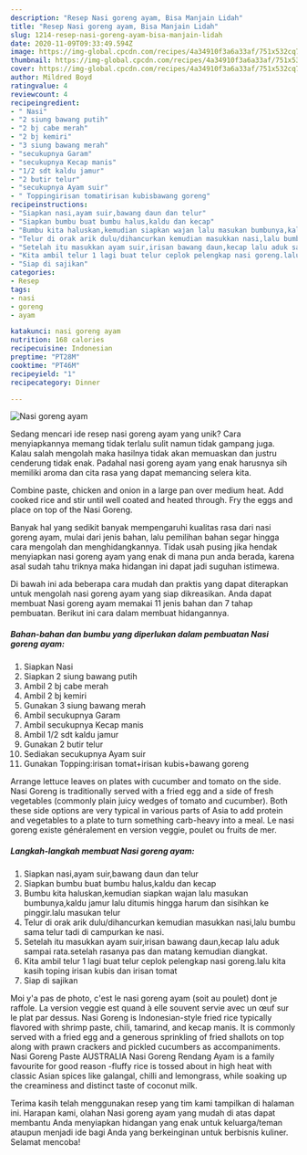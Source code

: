 ```yaml
---
description: "Resep Nasi goreng ayam, Bisa Manjain Lidah"
title: "Resep Nasi goreng ayam, Bisa Manjain Lidah"
slug: 1214-resep-nasi-goreng-ayam-bisa-manjain-lidah
date: 2020-11-09T09:33:49.594Z
image: https://img-global.cpcdn.com/recipes/4a34910f3a6a33af/751x532cq70/nasi-goreng-ayam-foto-resep-utama.jpg
thumbnail: https://img-global.cpcdn.com/recipes/4a34910f3a6a33af/751x532cq70/nasi-goreng-ayam-foto-resep-utama.jpg
cover: https://img-global.cpcdn.com/recipes/4a34910f3a6a33af/751x532cq70/nasi-goreng-ayam-foto-resep-utama.jpg
author: Mildred Boyd
ratingvalue: 4
reviewcount: 4
recipeingredient:
- " Nasi"
- "2 siung bawang putih"
- "2 bj cabe merah"
- "2 bj kemiri"
- "3 siung bawang merah"
- "secukupnya Garam"
- "secukupnya Kecap manis"
- "1/2 sdt kaldu jamur"
- "2 butir telur"
- "secukupnya Ayam suir"
- " Toppingirisan tomatirisan kubisbawang goreng"
recipeinstructions:
- "Siapkan nasi,ayam suir,bawang daun dan telur"
- "Siapkan bumbu buat bumbu halus,kaldu dan kecap"
- "Bumbu kita haluskan,kemudian siapkan wajan lalu masukan bumbunya,kaldu jamur lalu ditumis hingga harum dan sisihkan ke pinggir.lalu masukan telur"
- "Telur di orak arik dulu/dihancurkan kemudian masukkan nasi,lalu bumbu sama telur tadi di campurkan ke nasi."
- "Setelah itu masukkan ayam suir,irisan bawang daun,kecap lalu aduk sampai rata.setelah rasanya pas dan matang kemudian diangkat."
- "Kita ambil telur 1 lagi buat telur ceplok pelengkap nasi goreng.lalu kita kasih toping irisan kubis dan irisan tomat"
- "Siap di sajikan"
categories:
- Resep
tags:
- nasi
- goreng
- ayam

katakunci: nasi goreng ayam 
nutrition: 168 calories
recipecuisine: Indonesian
preptime: "PT28M"
cooktime: "PT46M"
recipeyield: "1"
recipecategory: Dinner

---
```



![Nasi goreng ayam](https://img-global.cpcdn.com/recipes/4a34910f3a6a33af/751x532cq70/nasi-goreng-ayam-foto-resep-utama.jpg)

Sedang mencari ide resep nasi goreng ayam yang unik? Cara menyiapkannya memang tidak terlalu sulit namun tidak gampang juga. Kalau salah mengolah maka hasilnya tidak akan memuaskan dan justru cenderung tidak enak. Padahal nasi goreng ayam yang enak harusnya sih memiliki aroma dan cita rasa yang dapat memancing selera kita.

Combine paste, chicken and onion in a large pan over medium heat. Add cooked rice and stir until well coated and heated through. Fry the eggs and place on top of the Nasi Goreng.

Banyak hal yang sedikit banyak mempengaruhi kualitas rasa dari nasi goreng ayam, mulai dari jenis bahan, lalu pemilihan bahan segar hingga cara mengolah dan menghidangkannya. Tidak usah pusing jika hendak menyiapkan nasi goreng ayam yang enak di mana pun anda berada, karena asal sudah tahu triknya maka hidangan ini dapat jadi suguhan istimewa.


Di bawah ini ada beberapa cara mudah dan praktis yang dapat diterapkan untuk mengolah nasi goreng ayam yang siap dikreasikan. Anda dapat membuat Nasi goreng ayam memakai 11 jenis bahan dan 7 tahap pembuatan. Berikut ini cara dalam membuat hidangannya.

<!--inarticleads1-->

##### Bahan-bahan dan bumbu yang diperlukan dalam pembuatan Nasi goreng ayam:

1. Siapkan  Nasi
1. Siapkan 2 siung bawang putih
1. Ambil 2 bj cabe merah
1. Ambil 2 bj kemiri
1. Gunakan 3 siung bawang merah
1. Ambil secukupnya Garam
1. Ambil secukupnya Kecap manis
1. Ambil 1/2 sdt kaldu jamur
1. Gunakan 2 butir telur
1. Sediakan secukupnya Ayam suir
1. Gunakan  Topping:irisan tomat+irisan kubis+bawang goreng


Arrange lettuce leaves on plates with cucumber and tomato on the side. Nasi Goreng is traditionally served with a fried egg and a side of fresh vegetables (commonly plain juicy wedges of tomato and cucumber). Both these side options are very typical in various parts of Asia to add protein and vegetables to a plate to turn something carb-heavy into a meal. Le nasi goreng existe généralement en version veggie, poulet ou fruits de mer. 

<!--inarticleads2-->

##### Langkah-langkah membuat Nasi goreng ayam:

1. Siapkan nasi,ayam suir,bawang daun dan telur
1. Siapkan bumbu buat bumbu halus,kaldu dan kecap
1. Bumbu kita haluskan,kemudian siapkan wajan lalu masukan bumbunya,kaldu jamur lalu ditumis hingga harum dan sisihkan ke pinggir.lalu masukan telur
1. Telur di orak arik dulu/dihancurkan kemudian masukkan nasi,lalu bumbu sama telur tadi di campurkan ke nasi.
1. Setelah itu masukkan ayam suir,irisan bawang daun,kecap lalu aduk sampai rata.setelah rasanya pas dan matang kemudian diangkat.
1. Kita ambil telur 1 lagi buat telur ceplok pelengkap nasi goreng.lalu kita kasih toping irisan kubis dan irisan tomat
1. Siap di sajikan


Moi y&#39;a pas de photo, c&#39;est le nasi goreng ayam (soit au poulet) dont je raffole. La version veggie est quand à elle souvent servie avec un œuf sur le plat par dessus. Nasi Goreng is Indonesian-style fried rice typically flavored with shrimp paste, chili, tamarind, and kecap manis. It is commonly served with a fried egg and a generous sprinkling of fried shallots on top along with prawn crackers and pickled cucumbers as accompaniments. Nasi Goreng Paste AUSTRALIA Nasi Goreng Rendang Ayam is a family favourite for good reason -fluffy rice is tossed about in high heat with classic Asian spices like galangal, chilli and lemongrass, while soaking up the creaminess and distinct taste of coconut milk. 

Terima kasih telah menggunakan resep yang tim kami tampilkan di halaman ini. Harapan kami, olahan Nasi goreng ayam yang mudah di atas dapat membantu Anda menyiapkan hidangan yang enak untuk keluarga/teman ataupun menjadi ide bagi Anda yang berkeinginan untuk berbisnis kuliner. Selamat mencoba!
